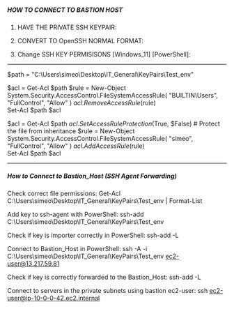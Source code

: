 
##### HOW TO CONNECT TO BASTION HOST #####

 1) HAVE THE PRIVATE SSH KEYPAIR:

 2) CONVERT TO OpenSSH NORMAL FORMAT:
 
 3) Change SSH KEY PERMISISONS [Windows_11] [PowerShell]:

---------------------------------------------------------------------------------------------

$path = "C:\Users\simeo\Desktop\IT_General\KeyPairs\Test_env"

$acl = Get-Acl $path
$rule = New-Object System.Security.AccessControl.FileSystemAccessRule(
    "BUILTIN\Users", "FullControl", "Allow"
)
$acl.RemoveAccessRule($rule)  
Set-Acl $path $acl  

$acl = Get-Acl $path
$acl.SetAccessRuleProtection($True, $False)  # Protect the file from inheritance
$rule = New-Object System.Security.AccessControl.FileSystemAccessRule(
    "simeo", "FullControl", "Allow"
)
$acl.AddAccessRule($rule)  
Set-Acl $path $acl  

---------------------------------------------------------------------------------------------

##### How to Connect to Bastion_Host (SSH Agent Forwarding) #####

Check correct file permissions: 
Get-Acl C:\Users\simeo\Desktop\IT_General\KeyPairs\Test_env | Format-List

Add key to ssh-agent with PowerShell:
ssh-add C:\Users\simeo\Desktop\IT_General\KeyPairs\Test_env

Check if key is importer correctly in PowerShell:
ssh-add -L

Connect to Bastion_Host in PowerShell:
ssh -A -i C:\Users\simeo\Desktop\IT_General\KeyPairs\Test_env ec2-user@13.217.59.81

Check if key is correctly forwarded to the Bastion_Host:
ssh-add -L

Connect to servers in the private subnets using bastion ec2-user: 
ssh ec2-user@ip-10-0-0-42.ec2.internal

